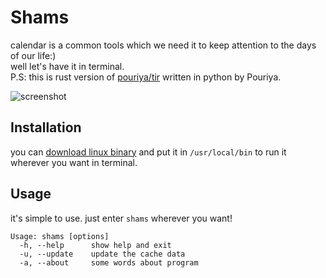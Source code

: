 # Shams
calendar is a common tools which we need it to keep attention to the days of our life:)  
well let's have it in terminal.  
P.S: this is rust version of [pouriya/tir](https://github.com/pouriya/tir) written in python by Pouriya.  

![screenshot](https://github.com/graymind75/shams/raw/main/assets/Screenshot_20201105_222232.png)  

## Installation
you can [download linux binary](https://github.com/graymind75/shams/raw/main/assets/shams) and put it in `/usr/local/bin` to run it wherever you want in terminal.

## Usage
it's simple to use. just enter `shams` wherever you want!
```
Usage: shams [options]
  -h, --help      show help and exit
  -u, --update    update the cache data
  -a, --about     some words about program
```
